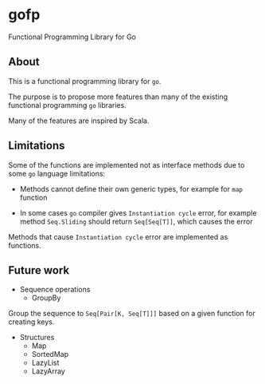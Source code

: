 # gofp

Functional Programming Library for Go

## About

This is a functional programming library for `go`.

The purpose is to propose more features than many of the existing functional programming `go` libraries.

Many of the features are inspired by Scala.

## Limitations

Some of the functions are implemented not as interface methods due to some `go` language limitations:

- Methods cannot define their own generic types, for example for `map` function

- In some cases `go` compiler gives `Instantiation cycle` error, for example method `Seq.Sliding` should return `Seq[Seq[T]]`, which causes the error

Methods that cause `Instantiation cycle` error are implemented as functions.

## Future work

- Sequence operations
    - GroupBy

Group the sequence to `Seq[Pair[K, Seq[T]]]` based on a given function for creating keys.

- Structures
    - Map
    - SortedMap
    - LazyList
    - LazyArray

